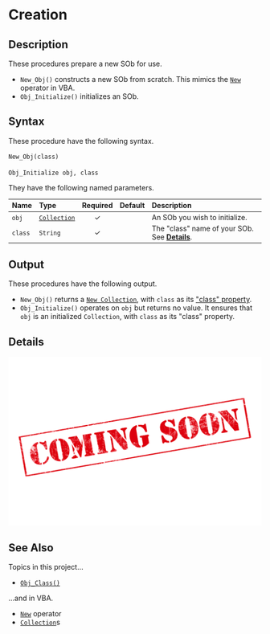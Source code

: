 # Creation #

## Description ##

These procedures prepare a new SOb for use.

  - `New_Obj()` constructs a new SOb from scratch.  This mimics the [`New`][vba_new] operator in VBA.
  - `Obj_Initialize()` initializes an SOb.


## Syntax ##

These procedure have the following syntax.

```vba
New_Obj(class)

Obj_Initialize obj, class
```

They have the following named parameters.

| Name    | Type                    | Required | Default | Description                                                    |
| :------ | :---------------------- | :------: | :------ | :------------------------------------------------------------- |
| `obj`   | [`Collection`][vba_clx] | ✓        |         | An SOb you wish to initialize.                                 |
| `class` | `String`                | ✓        |         | The "class" name of your SOb.  See [**Details**][sob_cre_dtl]. |


## Output ##

These procedures have the following output.

  - `New_Obj()` returns a [`New Collection`][vba_new_clx], with `class` as its ["class" property][sob_typo].
  - `Obj_Initialize()` operates on `obj` but returns no value.  It ensures that `obj` is an initialized `Collection`, with `class` as its "class" property.


## Details ##

![](../med/banner_unfinished.png)


## See Also ##

Topics in this project…

  - [`Obj_Class()`][sob_typo]

…and in VBA.

  - [`New`][vba_new] operator
  - [`Collection`][vba_clx]s



  [vba_new]:     https://learn.microsoft.com/dotnet/visual-basic/language-reference/operators/new-operator
  [vba_clx]:     https://learn.microsoft.com/office/vba/language/reference/user-interface-help/collection-object
  [sob_cre_dtl]: #details
  [vba_new_clx]: https://learn.microsoft.com/office/vba/language/reference/user-interface-help/collection-object#remarks
  [sob_typo]:    Typology.md

